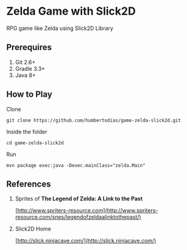 # Zelda Game with Slick2D

RPG game like Zelda using Slick2D Library


## Prerequires

1. Git 2.6+
2. Gradle 3.3+
3. Java 8+

## How to Play

Clone

```
git clone https://github.com/humbertodias/game-zelda-slick2d.git
```

Inside the folder

```
cd game-zelda-slick2d
```

Run

```
mvn package exec:java -Dexec.mainClass="zelda.Main"
```

## References

1. Sprites of **The Legend of Zelda: A Link to the Past**

	[http://www.spriters-resource.com](http://www.spriters-resource.com/snes/legendofzeldaalinktothepast/)

2. Slick2D Home

	[http://slick.ninjacave.com/](http://slick.ninjacave.com/)
